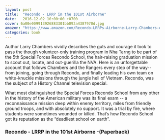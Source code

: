 ```yaml
---
layout: post
title:  "Recondo - LRRP in the 101st Airborne"
date:   2016-12-02 10:00:00 +0700
cover: 6a00e009913926883301bb092a4387970d.jpg
amazon: "https://www.amazon.com/Recondo-LRRPs-Airborne-Larry-Chambers-ebook/dp/B0049P1M0O/ref=asap_bc?ie=UTF8"
categories: book
---
```


Author Larry Chambers vividly describes the guts and courage it took to pass the though volunteer-only training program in Nha Tarng to be part of the 5th Special Forces Recondo School, the hair-raising graduation mission to scout out, locate, and out-guerilla the NVA. Here is an unforgettable account that follows Chambers and the Rangers every step of the way--from joining, going through Recondo, and finally leading his own team on white-knuckle missions through the jungle hell of Vietnam. Recondo, was the subject of a History Channel television special.  

What most distinguished the Special Forces Recondo School from any other in the history of the American military was its final exam -- a reconnaissance mission deep within enemy territory, miles from friendly ground troops, and with absolutely no support.  It was a trial by fire, where students were sometimes wounded or killed.  That’s how Recondo School got its reputation as the “deadliest school on earth”.  

### Recondo - LRRP in the 101st Airborne -(Paperback)
